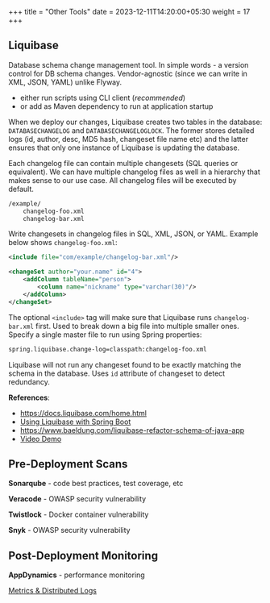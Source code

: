 +++
title = "Other Tools"
date = 2023-12-11T14:20:00+05:30
weight = 17
+++

## Liquibase
Database schema change management tool. In simple words - a version control for DB schema changes. Vendor-agnostic (since we can write in XML, JSON, YAML) unlike Flyway.

- either run scripts using CLI client (_recommended_)
- or add as Maven dependency to run at application startup

When we deploy our changes, Liquibase creates two tables in the database: `DATABASECHANGELOG` and `DATABASECHANGELOGLOCK`. The former stores detailed logs (id, author, desc, MD5 hash, changeset file name etc) and the latter ensures that only one instance of Liquibase is updating the database.

Each changelog file can contain multiple changesets (SQL queries or equivalent). We can have multiple changelog files as well in a hierarchy that makes sense to our use case. All changelog files will be executed by default.
```txt
/example/
	changelog-foo.xml
	changelog-bar.xml
```

Write changesets in changelog files in SQL, XML, JSON, or YAML. Example below shows `changelog-foo.xml`:
```xml
<include file="com/example/changelog-bar.xml"/>

<changeSet author="your.name" id="4">
    <addColumn tableName="person">
        <column name="nickname" type="varchar(30)"/>
    </addColumn>
</changeSet>
```

The optional `<include>` tag will make sure that Liquibase runs `changelog-bar.xml` first. Used to break down a big file into multiple smaller ones. Specify a single master file to run using Spring properties:
```txt
spring.liquibase.change-log=classpath:changelog-foo.xml
```

Liquibase will not run any changeset found to be exactly matching the schema in the database. Uses `id` attribute of changeset to detect redundancy.

**References**:
- https://docs.liquibase.com/home.html
- [Using Liquibase with Spring Boot](https://contribute.liquibase.com/extensions-integrations/directory/integration-docs/springboot/springboot/)
- https://www.baeldung.com/liquibase-refactor-schema-of-java-app
- [Video Demo](https://youtu.be/GMEWzI34zmU)

## Pre-Deployment Scans
**Sonarqube** - code best practices, test coverage, etc

**Veracode** - OWASP security vulnerability

**Twistlock** - Docker container vulnerability

**Snyk** - OWASP security vulnerability


## Post-Deployment Monitoring
**AppDynamics** - performance monitoring

[Metrics & Distributed Logs](../log/#metrics)